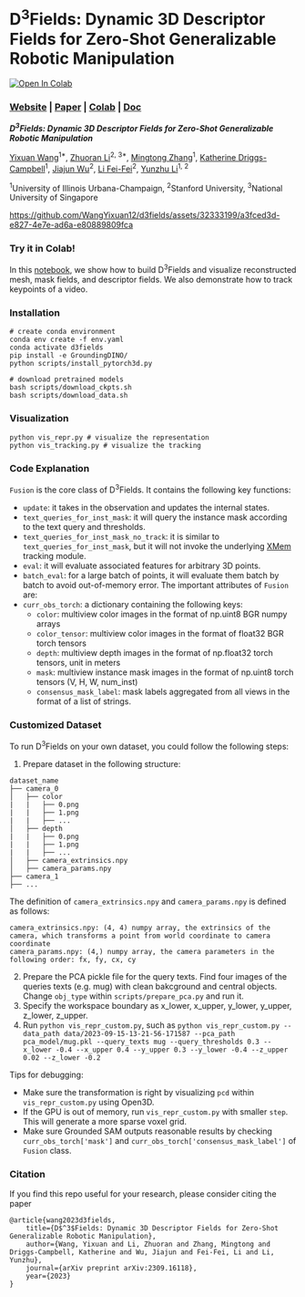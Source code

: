 # D<sup>3</sup>Fields: Dynamic 3D Descriptor Fields for Zero-Shot Generalizable Robotic Manipulation

[![Open In Colab](https://colab.research.google.com/assets/colab-badge.svg)](https://colab.research.google.com/drive/1xps4Ji_Xl8-riXF9cNYfkfmFiW-UWV0j?usp=sharing)

### [Website](https://robopil.github.io/d3fields/) | [Paper](https://arxiv.org/abs/2309.16118/) | [Colab](https://colab.research.google.com/drive/1xps4Ji_Xl8-riXF9cNYfkfmFiW-UWV0j?usp=sharing) | [Doc](doc/index.html)

***D<sup>3</sup>Fields: Dynamic 3D Descriptor Fields for Zero-Shot Generalizable Robotic Manipulation***

<a target="_blank" href="https://wangyixuan12.github.io/">Yixuan Wang</a><sup>1*</sup>,
<a target="_blank" href="https://robopil.github.io/d3fields/">Zhuoran Li</a><sup>2, 3*</sup>,
<a target="_blank" href="https://robo-alex.github.io/">Mingtong Zhang</a><sup>1</sup>,
<a target="_blank" href="https://ece.illinois.edu/about/directory/faculty/krdc">Katherine Driggs-Campbell</a><sup>1</sup>,
<a target="_blank" href="https://jiajunwu.com/">Jiajun Wu</a><sup>2</sup>,
<a target="_blank" href="https://profiles.stanford.edu/fei-fei-li">Li Fei-Fei</a><sup>2</sup>,
<a target="_blank" href="https://yunzhuli.github.io/">Yunzhu Li</a><sup>1, 2</sup>
            
<sup>1</sup>University of Illinois Urbana-Champaign,
<sup>2</sup>Stanford University,
<sup>3</sup>National University of Singapore<br>

https://github.com/WangYixuan12/d3fields/assets/32333199/a3fced3d-e827-4e7e-ad6a-e80889809fca

### Try it in Colab!

In this [notebook](https://colab.research.google.com/drive/1xps4Ji_Xl8-riXF9cNYfkfmFiW-UWV0j?usp=sharing), we show how to build D<sup>3</sup>Fields and visualize reconstructed mesh, mask fields, and descriptor fields. We also demonstrate how to track keypoints of a video.

### Installation
```
# create conda environment
conda env create -f env.yaml
conda activate d3fields
pip install -e GroundingDINO/
python scripts/install_pytorch3d.py

# download pretrained models
bash scripts/download_ckpts.sh
bash scripts/download_data.sh
```

### Visualization
```
python vis_repr.py # visualize the representation
python vis_tracking.py # visualize the tracking
```

### Code Explanation
`Fusion` is the core class of D<sup>3</sup>Fields. It contains the following key functions:
- `update`: it takes in the observation and updates the internal states.
- `text_queries_for_inst_mask`: it will query the instance mask according to the text query and thresholds.
- `text_queries_for_inst_mask_no_track`: it is similar to `text_queries_for_inst_mask`, but it will not invoke the underlying [XMem](https://github.com/hkchengrex/XMem) tracking module.
- `eval`: it will evaluate associated features for arbitrary 3D points.
- `batch_eval`: for a large batch of points, it will evaluate them batch by batch to avoid out-of-memory error.
The important attributes of `Fusion` are:
- `curr_obs_torch`: a dictionary containing the following keys:
    - `color`: multiview color images in the format of np.uint8 BGR numpy arrays
    - `color_tensor`: multiview color images in the format of float32 BGR torch tensors
    - `depth`: multiview depth images in the format of np.float32 torch tensors, unit in meters
    - `mask`: multiview instance mask images in the format of np.uint8 torch tensors (V, H, W, num_inst)
    - `consensus_mask_label`: mask labels aggregated from all views in the format of a list of strings.

### Customized Dataset
To run D<sup>3</sup>Fields on your own dataset, you could follow the following steps:
1. Prepare dataset in the following structure:
```
dataset_name
├── camera_0
│   ├── color
|   |   ├── 0.png
|   |   ├── 1.png
|   |   ├── ...
│   ├── depth
|   |   ├── 0.png
|   |   ├── 1.png
|   |   ├── ...
│   ├── camera_extrinsics.npy
│   ├── camera_params.npy
├── camera_1
├── ...
```
The definition of `camera_extrinsics.npy` and `camera_params.npy` is defined as follows:
```
camera_extrinsics.npy: (4, 4) numpy array, the extrinsics of the camera, which transforms a point from world coordinate to camera coordinate
camera_params.npy: (4,) numpy array, the camera parameters in the following order: fx, fy, cx, cy
```
2. Prepare the PCA pickle file for the query texts. Find four images of the queries texts (e.g. mug) with clean bakcground and central objects. Change `obj_type` within `scripts/prepare_pca.py` and run it.
3. Specify the workspace boundary as x_lower, x_upper, y_lower, y_upper, z_lower, z_upper.
4. Run `python vis_repr_custom.py`, such as `python vis_repr_custom.py --data_path data/2023-09-15-13-21-56-171587 --pca_path pca_model/mug.pkl --query_texts mug --query_thresholds 0.3 --x_lower -0.4 --x_upper 0.4 --y_upper 0.3 --y_lower -0.4 --z_upper 0.02 --z_lower -0.2`

Tips for debugging:
- Make sure the transformation is right by visualizing `pcd` within `vis_repr_custom.py` using Open3D.
- If the GPU is out of memory, run `vis_repr_custom.py` with smaller `step`. This will generate a more sparse voxel grid.
- Make sure Grounded SAM outputs reasonable results by checking `curr_obs_torch['mask']` and `curr_obs_torch['consensus_mask_label']` of `Fusion` class.

### Citation

If you find this repo useful for your research, please consider citing the paper
```
@article{wang2023d3fields,
    title={D$^3$Fields: Dynamic 3D Descriptor Fields for Zero-Shot Generalizable Robotic Manipulation},
    author={Wang, Yixuan and Li, Zhuoran and Zhang, Mingtong and Driggs-Campbell, Katherine and Wu, Jiajun and Fei-Fei, Li and Li, Yunzhu},
    journal={arXiv preprint arXiv:2309.16118},
    year={2023}
}
```
